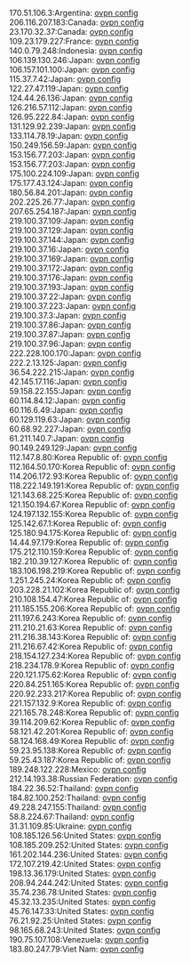 170.51.106.3:Argentina: [ovpn config](vpn/170_51_106_3.ovpn)  
206.116.207.183:Canada: [ovpn config](vpn/206_116_207_183.ovpn)  
23.170.32.37:Canada: [ovpn config](vpn/23_170_32_37.ovpn)  
109.23.179.227:France: [ovpn config](vpn/109_23_179_227.ovpn)  
140.0.79.248:Indonesia: [ovpn config](vpn/140_0_79_248.ovpn)  
106.139.130.246:Japan: [ovpn config](vpn/106_139_130_246.ovpn)  
106.157.101.100:Japan: [ovpn config](vpn/106_157_101_100.ovpn)  
115.37.7.42:Japan: [ovpn config](vpn/115_37_7_42.ovpn)  
122.27.47.119:Japan: [ovpn config](vpn/122_27_47_119.ovpn)  
124.44.26.136:Japan: [ovpn config](vpn/124_44_26_136.ovpn)  
126.216.57.112:Japan: [ovpn config](vpn/126_216_57_112.ovpn)  
126.95.222.84:Japan: [ovpn config](vpn/126_95_222_84.ovpn)  
131.129.92.239:Japan: [ovpn config](vpn/131_129_92_239.ovpn)  
133.114.78.19:Japan: [ovpn config](vpn/133_114_78_19.ovpn)  
150.249.156.59:Japan: [ovpn config](vpn/150_249_156_59.ovpn)  
153.156.77.203:Japan: [ovpn config](vpn/153_156_77_203.ovpn)  
153.156.77.203:Japan: [ovpn config](vpn/153_156_77_203.ovpn)  
175.100.224.109:Japan: [ovpn config](vpn/175_100_224_109.ovpn)  
175.177.43.124:Japan: [ovpn config](vpn/175_177_43_124.ovpn)  
180.56.84.201:Japan: [ovpn config](vpn/180_56_84_201.ovpn)  
202.225.26.77:Japan: [ovpn config](vpn/202_225_26_77.ovpn)  
207.65.254.187:Japan: [ovpn config](vpn/207_65_254_187.ovpn)  
219.100.37.109:Japan: [ovpn config](vpn/219_100_37_109.ovpn)  
219.100.37.129:Japan: [ovpn config](vpn/219_100_37_129.ovpn)  
219.100.37.144:Japan: [ovpn config](vpn/219_100_37_144.ovpn)  
219.100.37.16:Japan: [ovpn config](vpn/219_100_37_16.ovpn)  
219.100.37.169:Japan: [ovpn config](vpn/219_100_37_169.ovpn)  
219.100.37.172:Japan: [ovpn config](vpn/219_100_37_172.ovpn)  
219.100.37.176:Japan: [ovpn config](vpn/219_100_37_176.ovpn)  
219.100.37.193:Japan: [ovpn config](vpn/219_100_37_193.ovpn)  
219.100.37.22:Japan: [ovpn config](vpn/219_100_37_22.ovpn)  
219.100.37.223:Japan: [ovpn config](vpn/219_100_37_223.ovpn)  
219.100.37.3:Japan: [ovpn config](vpn/219_100_37_3.ovpn)  
219.100.37.86:Japan: [ovpn config](vpn/219_100_37_86.ovpn)  
219.100.37.87:Japan: [ovpn config](vpn/219_100_37_87.ovpn)  
219.100.37.96:Japan: [ovpn config](vpn/219_100_37_96.ovpn)  
222.228.100.170:Japan: [ovpn config](vpn/222_228_100_170.ovpn)  
222.2.13.125:Japan: [ovpn config](vpn/222_2_13_125.ovpn)  
36.54.222.215:Japan: [ovpn config](vpn/36_54_222_215.ovpn)  
42.145.17.116:Japan: [ovpn config](vpn/42_145_17_116.ovpn)  
59.158.22.155:Japan: [ovpn config](vpn/59_158_22_155.ovpn)  
60.114.84.12:Japan: [ovpn config](vpn/60_114_84_12.ovpn)  
60.116.6.49:Japan: [ovpn config](vpn/60_116_6_49.ovpn)  
60.129.119.63:Japan: [ovpn config](vpn/60_129_119_63.ovpn)  
60.68.92.227:Japan: [ovpn config](vpn/60_68_92_227.ovpn)  
61.211.140.7:Japan: [ovpn config](vpn/61_211_140_7.ovpn)  
90.149.249.129:Japan: [ovpn config](vpn/90_149_249_129.ovpn)  
112.147.8.80:Korea Republic of: [ovpn config](vpn/112_147_8_80.ovpn)  
112.164.50.170:Korea Republic of: [ovpn config](vpn/112_164_50_170.ovpn)  
114.206.172.93:Korea Republic of: [ovpn config](vpn/114_206_172_93.ovpn)  
118.222.149.191:Korea Republic of: [ovpn config](vpn/118_222_149_191.ovpn)  
121.143.68.225:Korea Republic of: [ovpn config](vpn/121_143_68_225.ovpn)  
121.150.194.67:Korea Republic of: [ovpn config](vpn/121_150_194_67.ovpn)  
124.197.132.155:Korea Republic of: [ovpn config](vpn/124_197_132_155.ovpn)  
125.142.67.1:Korea Republic of: [ovpn config](vpn/125_142_67_1.ovpn)  
125.180.94.175:Korea Republic of: [ovpn config](vpn/125_180_94_175.ovpn)  
14.44.97.179:Korea Republic of: [ovpn config](vpn/14_44_97_179.ovpn)  
175.212.110.159:Korea Republic of: [ovpn config](vpn/175_212_110_159.ovpn)  
182.210.39.127:Korea Republic of: [ovpn config](vpn/182_210_39_127.ovpn)  
183.106.198.219:Korea Republic of: [ovpn config](vpn/183_106_198_219.ovpn)  
1.251.245.24:Korea Republic of: [ovpn config](vpn/1_251_245_24.ovpn)  
203.228.21.102:Korea Republic of: [ovpn config](vpn/203_228_21_102.ovpn)  
210.108.154.47:Korea Republic of: [ovpn config](vpn/210_108_154_47.ovpn)  
211.185.155.206:Korea Republic of: [ovpn config](vpn/211_185_155_206.ovpn)  
211.197.6.243:Korea Republic of: [ovpn config](vpn/211_197_6_243.ovpn)  
211.210.21.63:Korea Republic of: [ovpn config](vpn/211_210_21_63.ovpn)  
211.216.38.143:Korea Republic of: [ovpn config](vpn/211_216_38_143.ovpn)  
211.216.67.42:Korea Republic of: [ovpn config](vpn/211_216_67_42.ovpn)  
218.154.127.234:Korea Republic of: [ovpn config](vpn/218_154_127_234.ovpn)  
218.234.178.9:Korea Republic of: [ovpn config](vpn/218_234_178_9.ovpn)  
220.121.175.62:Korea Republic of: [ovpn config](vpn/220_121_175_62.ovpn)  
220.84.251.165:Korea Republic of: [ovpn config](vpn/220_84_251_165.ovpn)  
220.92.233.217:Korea Republic of: [ovpn config](vpn/220_92_233_217.ovpn)  
221.157.132.9:Korea Republic of: [ovpn config](vpn/221_157_132_9.ovpn)  
221.165.78.248:Korea Republic of: [ovpn config](vpn/221_165_78_248.ovpn)  
39.114.209.62:Korea Republic of: [ovpn config](vpn/39_114_209_62.ovpn)  
58.121.42.201:Korea Republic of: [ovpn config](vpn/58_121_42_201.ovpn)  
58.124.168.49:Korea Republic of: [ovpn config](vpn/58_124_168_49.ovpn)  
59.23.95.138:Korea Republic of: [ovpn config](vpn/59_23_95_138.ovpn)  
59.25.43.187:Korea Republic of: [ovpn config](vpn/59_25_43_187.ovpn)  
189.248.122.228:Mexico: [ovpn config](vpn/189_248_122_228.ovpn)  
212.14.193.38:Russian Federation: [ovpn config](vpn/212_14_193_38.ovpn)  
184.22.36.52:Thailand: [ovpn config](vpn/184_22_36_52.ovpn)  
184.82.100.252:Thailand: [ovpn config](vpn/184_82_100_252.ovpn)  
49.228.247.155:Thailand: [ovpn config](vpn/49_228_247_155.ovpn)  
58.8.224.67:Thailand: [ovpn config](vpn/58_8_224_67.ovpn)  
31.31.109.85:Ukraine: [ovpn config](vpn/31_31_109_85.ovpn)  
108.185.126.56:United States: [ovpn config](vpn/108_185_126_56.ovpn)  
108.185.209.252:United States: [ovpn config](vpn/108_185_209_252.ovpn)  
161.202.144.236:United States: [ovpn config](vpn/161_202_144_236.ovpn)  
172.107.219.42:United States: [ovpn config](vpn/172_107_219_42.ovpn)  
198.13.36.179:United States: [ovpn config](vpn/198_13_36_179.ovpn)  
208.94.244.242:United States: [ovpn config](vpn/208_94_244_242.ovpn)  
35.74.236.78:United States: [ovpn config](vpn/35_74_236_78.ovpn)  
45.32.13.235:United States: [ovpn config](vpn/45_32_13_235.ovpn)  
45.76.147.33:United States: [ovpn config](vpn/45_76_147_33.ovpn)  
76.21.92.25:United States: [ovpn config](vpn/76_21_92_25.ovpn)  
98.165.68.243:United States: [ovpn config](vpn/98_165_68_243.ovpn)  
190.75.107.108:Venezuela: [ovpn config](vpn/190_75_107_108.ovpn)  
183.80.247.79:Viet Nam: [ovpn config](vpn/183_80_247_79.ovpn)  
